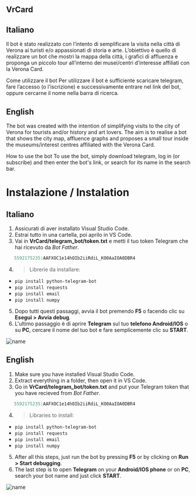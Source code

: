 ## VrCard
## **Italiano**
Il bot è stato realizzato con l’intento di semplificare la visita nella città di Verona ai turisti e/o appassionati di storia e arte. L’obiettivo è quello di realizzare un bot che mostri la mappa della città, i grafici di affluenza e proponga un piccolo tour all’interno dei musei/centri d’interesse affiliati con la Verona Card.

Come utilizzare il bot Per utilizzare il bot è sufficiente scaricare telegram, fare l’accesso (o l’iscrizione) e successivamente entrare nel link del bot, oppure cercarne il nome nella barra di ricerca.

## **English**
The bot was created with the intention of simplifying visits to the city of Verona for tourists and/or history and art lovers. The aim is to realise a bot that shows the city map, affluence graphs and proposes a small tour inside the museums/interest centres affiliated with the Verona Card.

How to use the bot To use the bot, simply download telegram, log in (or subscribe) and then enter the bot's link, or search for its name in the search bar.


# Instalazione / Instalation
## **Italiano**
1) Assicurati di aver installato Visual Studio Code.
2) Estrai tutto in una cartella, poi aprilo in VS Code.
3)  Vai in **VrCard/telegram_bot/token.txt** e metti il tuo token Telegram che hai ricevuto da *Bot Father*.
```js
   5592175235:AAFXOC1e14hOIb2iiRdiL_KO0AaIOA0DBR4
   ```

4) >Librerie da installare:
- `pip install python-telegram-bot`
- `pip install requests`
- `pip install email`
- `pip install numpy`
5) Dopo tutti questi passaggi, avvia il bot premendo **F5** o facendo clic su **Esegui > Avvia debug**.
6) L'ultimo passaggio è di aprire **Telegram** sul tuo **telefono Android/IOS** o su **PC**, cercare il nome del tuo bot e fare semplicemente clic su **START**.

![name](https://media.discordapp.net/attachments/587306330520420365/991623799504117831/unknown.png)

## **English**
1) Make sure you have installed Visual Studio Code.
2) Extract everything in a folder, then open it in VS Code.
3)  Go in **VrCard/telegram_bot/token.txt** and put your Telegram token that you have recieved from *Bot Father*.
```js
   5592175235:AAFXOC1e14hOIb2iiRdiL_KO0AaIOA0DBR4
   ```
   
4) >Libraries to install:
- `pip install python-telegram-bot`
- `pip install requests`
- `pip install email`
- `pip install numpy`
5) After all this steps, just run the bot by pressing **F5** or by clicking on **Run > Start debugging**.
6) The last step is to open **Telegram** on your **Android/IOS phone** or on **PC**, search your bot name and just click **START**.


![name](https://media.discordapp.net/attachments/587306330520420365/991623799504117831/unknown.png)


